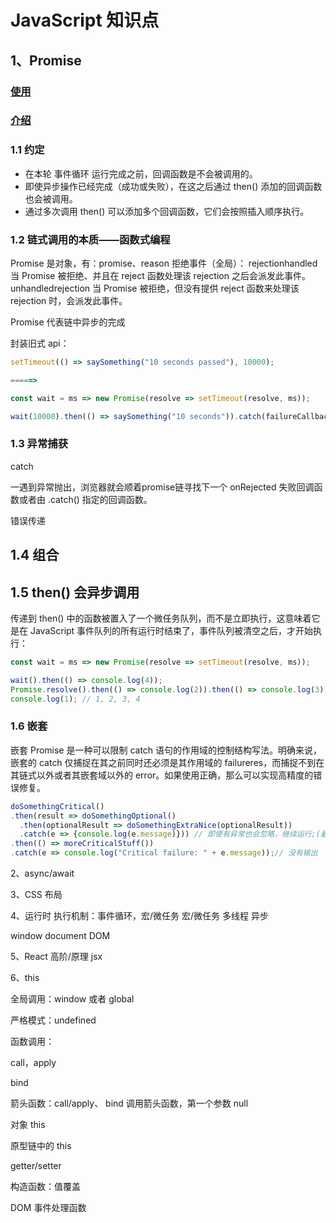 # JavaScript 知识点

## 1、Promise

### [使用](https://developer.mozilla.org/zh-CN/docs/Web/JavaScript/Guide/Using_promises)

### [介绍](https://developer.mozilla.org/zh-CN/docs/Web/JavaScript/Reference/Global_Objects/Promise)

### 1.1 约定

* 在本轮 事件循环 运行完成之前，回调函数是不会被调用的。
* 即使异步操作已经完成（成功或失败），在这之后通过 then() 添加的回调函数也会被调用。
* 通过多次调用 then() 可以添加多个回调函数，它们会按照插入顺序执行。

### 1.2 链式调用的本质——函数式编程

Promise 是对象，有：promise、reason
拒绝事件（全局）：
    rejectionhandled
        当 Promise 被拒绝、并且在 reject 函数处理该 rejection 之后会派发此事件。
    unhandledrejection
        当 Promise 被拒绝，但没有提供 reject 函数来处理该 rejection 时，会派发此事件。

Promise 代表链中异步的完成

封装旧式 api：

```javascript
setTimeout(() => saySomething("10 seconds passed"), 10000);

=====>

const wait = ms => new Promise(resolve => setTimeout(resolve, ms));

wait(10000).then(() => saySomething("10 seconds")).catch(failureCallback);
```

### 1.3 异常捕获

catch

一遇到异常抛出，浏览器就会顺着promise链寻找下一个 onRejected 失败回调函数或者由 .catch() 指定的回调函数。

错误传递

## 1.4 组合

## 1.5 then() 会异步调用

传递到 then() 中的函数被置入了一个微任务队列，而不是立即执行，这意味着它是在 JavaScript 事件队列的所有运行时结束了，事件队列被清空之后，才开始执行：

```javascript
const wait = ms => new Promise(resolve => setTimeout(resolve, ms));

wait().then(() => console.log(4));
Promise.resolve().then(() => console.log(2)).then(() => console.log(3));
console.log(1); // 1, 2, 3, 4
```

### 1.6 嵌套

嵌套 Promise 是一种可以限制 catch 语句的作用域的控制结构写法。明确来说，嵌套的 catch 仅捕捉在其之前同时还必须是其作用域的 failureres，而捕捉不到在其链式以外或者其嵌套域以外的 error。如果使用正确，那么可以实现高精度的错误修复。

```javascript
doSomethingCritical()
.then(result => doSomethingOptional()
  .then(optionalResult => doSomethingExtraNice(optionalResult))
  .catch(e => {console.log(e.message)})) // 即使有异常也会忽略，继续运行;(最后会输出)
.then(() => moreCriticalStuff())
.catch(e => console.log("Critical failure: " + e.message));// 没有输出
```

2、async/await

3、CSS  布局

4、运行时
   执行机制：事件循环，宏/微任务
   宏/微任务
   多线程
   异步

   window document DOM

5、React 高阶/原理
   jsx

6、this

全局调用：window 或者 global

严格模式：undefined

函数调用：

call，apply

bind

箭头函数：call/apply、 bind 调用箭头函数，第一个参数 null

对象 this

原型链中的 this

getter/setter

构造函数：值覆盖

DOM 事件处理函数
